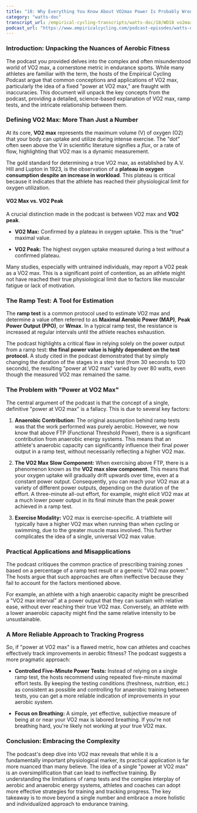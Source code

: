 ```yaml
---
title: "18: Why Everything You Know About VO2max Power Is Probably Wrong"
category: "watts-doc"
transcript_url: /empirical-cycling-transcripts/watts-doc/18/WD18 vo2max power (transcribed on 08-Aug-2025 10-49-20).txt
podcast_url: "https://www.empiricalcycling.com/podcast-episodes/watts-doc-18-why-everything-you-know-about-vo2max-power-is-probably-wrong"
---
```


### Introduction: Unpacking the Nuances of Aerobic Fitness

The podcast you provided delves into the complex and often misunderstood world of VO2 max, a cornerstone metric in endurance sports. While many athletes are familiar with the term, the hosts of the Empirical Cycling Podcast argue that common conceptions and applications of VO2 max, particularly the idea of a fixed "power at VO2 max," are fraught with inaccuracies. This document will unpack the key concepts from the podcast, providing a detailed, science-based explanation of VO2 max, ramp tests, and the intricate relationship between them.

### Defining VO2 Max: More Than Just a Number

At its core, **VO2 max** represents the maximum volume (V) of oxygen (O2) that your body can uptake and utilize during intense exercise. The "dot" often seen above the V in scientific literature signifies a _flux_, or a rate of flow, highlighting that VO2 max is a dynamic measurement.

The gold standard for determining a true VO2 max, as established by A.V. Hill and Lupton in 1923, is the observation of a **plateau in oxygen consumption despite an increase in workload**. This plateau is critical because it indicates that the athlete has reached their physiological limit for oxygen utilization.

#### VO2 Max vs. VO2 Peak

A crucial distinction made in the podcast is between VO2 max and **VO2 peak**.

-   **VO2 Max:** Confirmed by a plateau in oxygen uptake. This is the "true" maximal value.
    
-   **VO2 Peak:** The highest oxygen uptake measured during a test _without_ a confirmed plateau.
    

Many studies, especially with untrained individuals, may report a VO2 peak as a VO2 max. This is a significant point of contention, as an athlete might not have reached their true physiological limit due to factors like muscular fatigue or lack of motivation.

### The Ramp Test: A Tool for Estimation

The **ramp test** is a common protocol used to estimate VO2 max and determine a value often referred to as **Maximal Aerobic Power (MAP)**, **Peak Power Output (PPO)**, or **Wmax**. In a typical ramp test, the resistance is increased at regular intervals until the athlete reaches exhaustion.

The podcast highlights a critical flaw in relying solely on the power output from a ramp test: **the final power value is highly dependent on the test protocol.** A study cited in the podcast demonstrated that by simply changing the duration of the stages in a step test (from 30 seconds to 120 seconds), the resulting "power at VO2 max" varied by over 80 watts, even though the measured VO2 max remained the same.

### The Problem with "Power at VO2 Max"

The central argument of the podcast is that the concept of a single, definitive "power at VO2 max" is a fallacy. This is due to several key factors:

1.  **Anaerobic Contribution:** The original assumption behind ramp tests was that the work performed was purely aerobic. However, we now know that above FTP (Functional Threshold Power), there is a significant contribution from anaerobic energy systems. This means that an athlete's anaerobic capacity can significantly influence their final power output in a ramp test, without necessarily reflecting a higher VO2 max.
    
2.  **The VO2 Max Slow Component:** When exercising above FTP, there is a phenomenon known as the **VO2 max slow component**. This means that your oxygen uptake will gradually drift upwards over time, even at a constant power output. Consequently, you can reach your VO2 max at a variety of different power outputs, depending on the duration of the effort. A three-minute all-out effort, for example, might elicit VO2 max at a much lower power output in its final minute than the peak power achieved in a ramp test.
    
3.  **Exercise Modality:** VO2 max is exercise-specific. A triathlete will typically have a higher VO2 max when running than when cycling or swimming, due to the greater muscle mass involved. This further complicates the idea of a single, universal VO2 max value.
    

### Practical Applications and Misapplications

The podcast critiques the common practice of prescribing training zones based on a percentage of a ramp test result or a generic "VO2 max power." The hosts argue that such approaches are often ineffective because they fail to account for the factors mentioned above.

For example, an athlete with a high anaerobic capacity might be prescribed a "VO2 max interval" at a power output that they can sustain with relative ease, without ever reaching their true VO2 max. Conversely, an athlete with a lower anaerobic capacity might find the same relative intensity to be unsustainable.

### A More Reliable Approach to Tracking Progress

So, if "power at VO2 max" is a flawed metric, how can athletes and coaches effectively track improvements in aerobic fitness? The podcast suggests a more pragmatic approach:

-   **Controlled Five-Minute Power Tests:** Instead of relying on a single ramp test, the hosts recommend using repeated five-minute maximal effort tests. By keeping the testing conditions (freshness, nutrition, etc.) as consistent as possible and controlling for anaerobic training between tests, you can get a more reliable indication of improvements in your aerobic system.
    
-   **Focus on Breathing:** A simple, yet effective, subjective measure of being at or near your VO2 max is labored breathing. If you're not breathing hard, you're likely not working at your true VO2 max.
    

### Conclusion: Embracing the Complexity

The podcast's deep dive into VO2 max reveals that while it is a fundamentally important physiological marker, its practical application is far more nuanced than many believe. The idea of a single "power at VO2 max" is an oversimplification that can lead to ineffective training. By understanding the limitations of ramp tests and the complex interplay of aerobic and anaerobic energy systems, athletes and coaches can adopt more effective strategies for training and tracking progress. The key takeaway is to move beyond a single number and embrace a more holistic and individualized approach to endurance training.